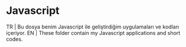 # Javascript
TR | Bu dosya benim Javascript ile geliştirdiğim uygulamaları ve kodları içeriyor.
EN | These folder contain my Javascript applications and short codes. 
